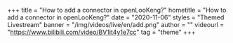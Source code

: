 +++
    title = "How to add a connector in openLooKeng?"
    hometitle = "How to add a connector in openLooKeng?"
    date = "2020-11-06"
    styles = "Themed Livestream"
    banner = "/img/videos/live/en/add.png"
    author = ""
    videourl = "https://www.bilibili.com/video/BV1it4y1e7cc" 
    tag = "theme"
+++